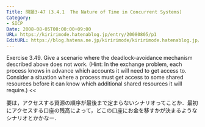 ```yaml
---
Title: 問題3-47 (3.4.1  The Nature of Time in Concurrent Systems)
Category:
- SICP
Date: 2008-08-05T00:00:00+09:00
URL: https://kiririmode.hatenablog.jp/entry/20080805/p1
EditURL: https://blog.hatena.ne.jp/kiririmode/kiririmode.hatenablog.jp/atom/entry/8454420450078214510
---
```



>>
Exercise 3.49.  Give a scenario where the deadlock-avoidance mechanism described above does not work. (Hint: In the exchange problem, each process knows in advance which accounts it will need to get access to. Consider a situation where a process must get access to some shared resources before it can know which additional shared resources it will require.)
<<

要は，アクセスする資源の順序が最後まで定まらないシナリオってことか．最初にアクセスする口座の残高によって，どこの口座にお金を移すかが決まるようなシナリオとかかなー．

